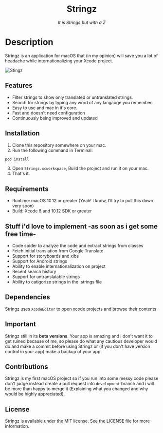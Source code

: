 <h1 align="center">Stringz</h1>
<p align="center"><i>It is Strings but with a Z</i></p>

# Description
Stringz is an application for macOS that (in my opinion) will save you a lot of headache while internationalizing your Xcode project.

![Stingz](https://bytebucket.org/mohaka/stringz/raw/bb98950731f8b3823e367d6b89fa2b359016a0de/Images/stringz-overview.png?token=10d9aa885eebcce0fba12e00fe3dddd6828187f6)

## Features
* Filter strings to show only translated or untranslated strings.
* Search for strings by typing any word of any langauge you remember.
* Easy to use and mac in it's core.
* Fast and doesn't need configuration
* Continuously being improved and updated

## Installation
1. Clone this repository somewhere on your mac.
2. Run the following command in Terminal:

```ruby
pod install
```

3. Open `Stringz.xcworkspace`, Build the project and run it on your mac.
4. That's it.

## Requirements
* Runtime: macOS 10.12 or greater (Yeah! I know, I'll try to pull this down very soon)
* Build: Xcode 8 and 10.12 SDK or greater

## Stuff i'd love to implement -as soon as i get some free time-
* Code spider to analyze the code and extract strings from classes
* Fetch initial translation from Google Translate
* Support for storyboards and xibs
* Support for Android strings
* Ability to enable internationalization on project
* Recent search history
* Support for untranslatable strings
* Ability to catigorize strings in the .strings file

## Dependencies
Stringz uses `XcodeEditor` to open xcode projects and browse their contents

## Important
Stringz still in its **beta versions**. Your app is amazing and i don't want it to get ruined because of me, so please do what any cautious developer would do and make a commit before using Stringz or (if you don't have version control in your app) make a backup of your app.

## Contributions
Stringz is my first macOS project so if you run into some messy code please don't judge instead create a pull request into `development` branch and i will be more than happy to merge it (Explaining what you changed and why would be highly appreciated).

## License
Stringz is available under the MIT license. See the LICENSE file for more information.
